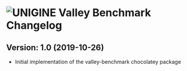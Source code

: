 # ![UNIGINE Valley Benchmark Changelog](https://img.shields.io/badge/UNIGINE%20Valley%20Benchmark-Package%20Changelog-blue.svg?style=for-the-badge)

## Version: 1.0 (2019-10-26)


- Initial implementation of the valley-benchmark chocolatey package
